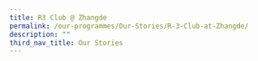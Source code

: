```yaml
---
title: R3 Club @ Zhangde
permalink: /our-programmes/Our-Stories/R-3-Club-at-Zhangde/
description: ""
third_nav_title: Our Stories
---
```

